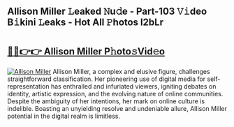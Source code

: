 ## Allison Miller 𝙻eaked 𝙽u𝚍e - Part-103 𝚅𝚒deo B𝚒kini 𝙻eaks - Hot All 𝙿hotos l2bLr

# <h2><a href="http://ld03z8y.urlbe.top/?page=Allison+Miller">🔗🔗👉👉 Allison Miller P𝚑oto𝚜Vid𝚎o</a></h2>

[![Allison Miller](https://i.imgur.com/eBuTRDB.gif)](http://ld03z8y.urlbe.top/?page=Allison+Miller)
Allison Miller, a complex and elusive figure, challenges straightforward classification. Her pioneering use of digital media for self-representation has enthralled and infuriated viewers, igniting debates on identity, artistic expression, and the evolving nature of online communities. Despite the ambiguity of her intentions, her mark on online culture is indelible. Boasting an unyielding resolve and undeniable allure, Allison Miller potential in the digital realm is limitless.
